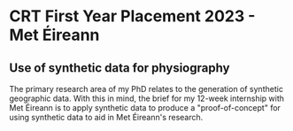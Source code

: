 # CRT First Year Placement 2023 - Met Éireann

## Use of synthetic data for physiography

The primary research area of my PhD relates to the generation of synthetic geographic data. With this in mind, the brief for my 12-week internship with Met Éireann is to apply synthetic data to produce a "proof-of-concept" for using synthetic data to aid in Met Éireann's research.

